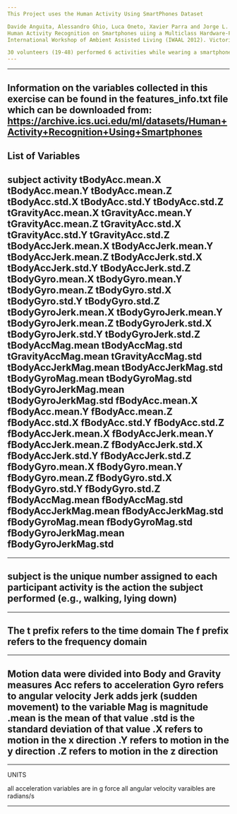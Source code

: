 ```yaml
---
This Project uses the Human Activity Using SmartPhones Dataset

Davide Anguita, Alessandro Ghio, Luca Oneto, Xavier Parra and Jorge L. Reyes-Ortiz. 
Human Activity Recognition on Smartphones uiing a Multiclass Hardware-Friendly Support Vector Machine.  
International Workshop of Ambient Assisted Living (IWAAL 2012). Victoria-Gasteiz, Spain. Dec 2012.

30 volunteers (19-48) performed 6 activities while wearing a smartphone, which recorded 3-axial linear acceleration and angular velocity
---
```


---
Information on the variables collected in this exercise can be found in the features_info.txt file which can be downloaded from: https://archive.ics.uci.edu/ml/datasets/Human+Activity+Recognition+Using+Smartphones
---

List of Variables
----
subject
activity
tBodyAcc.mean.X
tBodyAcc.mean.Y
tBodyAcc.mean.Z
tBodyAcc.std.X
tBodyAcc.std.Y
tBodyAcc.std.Z
tGravityAcc.mean.X
tGravityAcc.mean.Y
tGravityAcc.mean.Z
tGravityAcc.std.X
tGravityAcc.std.Y
tGravityAcc.std.Z
tBodyAccJerk.mean.X
tBodyAccJerk.mean.Y
tBodyAccJerk.mean.Z
tBodyAccJerk.std.X
tBodyAccJerk.std.Y
tBodyAccJerk.std.Z
tBodyGyro.mean.X
tBodyGyro.mean.Y
tBodyGyro.mean.Z
tBodyGyro.std.X
tBodyGyro.std.Y
tBodyGyro.std.Z
tBodyGyroJerk.mean.X
tBodyGyroJerk.mean.Y
tBodyGyroJerk.mean.Z
tBodyGyroJerk.std.X
tBodyGyroJerk.std.Y
tBodyGyroJerk.std.Z
tBodyAccMag.mean
tBodyAccMag.std
tGravityAccMag.mean
tGravityAccMag.std
tBodyAccJerkMag.mean
tBodyAccJerkMag.std
tBodyGyroMag.mean
tBodyGyroMag.std
tBodyGyroJerkMag.mean
tBodyGyroJerkMag.std
fBodyAcc.mean.X
fBodyAcc.mean.Y
fBodyAcc.mean.Z
fBodyAcc.std.X
fBodyAcc.std.Y
fBodyAcc.std.Z
fBodyAccJerk.mean.X
fBodyAccJerk.mean.Y
fBodyAccJerk.mean.Z
fBodyAccJerk.std.X
fBodyAccJerk.std.Y
fBodyAccJerk.std.Z
fBodyGyro.mean.X
fBodyGyro.mean.Y
fBodyGyro.mean.Z
fBodyGyro.std.X
fBodyGyro.std.Y
fBodyGyro.std.Z
fBodyAccMag.mean
fBodyAccMag.std
fBodyAccJerkMag.mean
fBodyAccJerkMag.std
fBodyGyroMag.mean
fBodyGyroMag.std
fBodyGyroJerkMag.mean
fBodyGyroJerkMag.std
---

---
subject is the unique number assigned to each participant
activity is the action the subject performed (e.g., walking, lying down)
---

---
The t prefix refers to the time domain
The f prefix refers to the frequency domain
---

---
Motion data were divided into Body and Gravity measures
Acc refers to acceleration
Gyro refers to angular velocity
Jerk adds jerk (sudden movement) to the variable
Mag is magnitude
.mean is the mean of that value
.std is the standard deviation of that value
.X refers to motion in the x direction
.Y refers to motion in the y direction
.Z refers to motion in the z direction
---

---
UNITS

all acceleration variables are in g force
all angular velocity varaibles are radians/s

---

